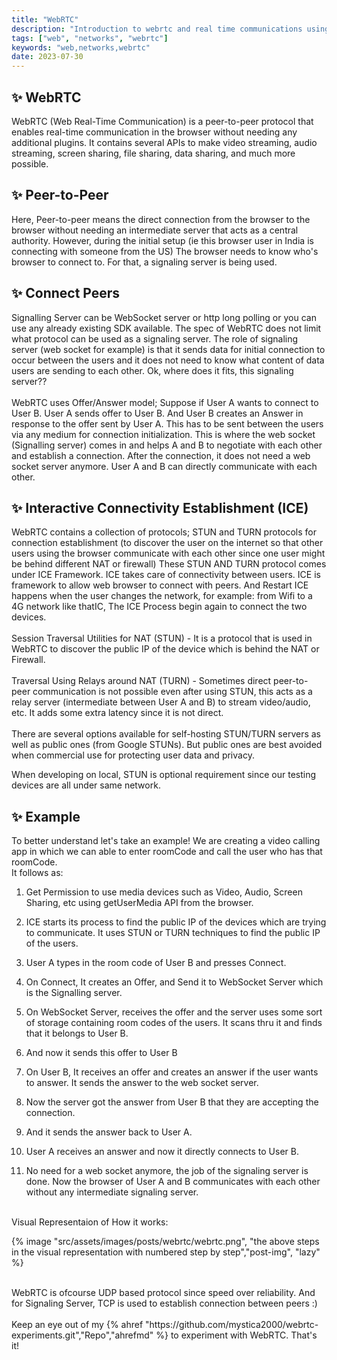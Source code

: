 ```yaml
---
title: "WebRTC"
description: "Introduction to webrtc and real time communications using media"
tags: ["web", "networks", "webrtc"]
keywords: "web,networks,webrtc"
date: 2023-07-30
---
```


## ✨ WebRTC
WebRTC (Web Real-Time Communication) is a peer-to-peer protocol that enables real-time communication in the browser without needing any additional plugins. It contains several APIs to make video streaming, audio streaming, screen sharing, file sharing, data sharing, and much more possible.

## ✨ Peer-to-Peer
Here, Peer-to-peer means the direct connection from the browser to the browser without needing an intermediate server that acts as a central authority.
However, during the initial setup (ie this browser user in India is connecting with someone from the US) The browser needs to know who's browser to connect to. For that, a signaling server is being used.

## ✨ Connect Peers
Signalling Server can be WebSocket server or http long polling or you can use any already existing SDK available. The spec of WebRTC does not limit what protocol can be used as a signaling server.
The role of signaling server (web socket for example) is that it sends data for initial connection to occur between the users and it does not need to know what content of data users are sending to each other. Ok, where does it fits, this signaling server??
<br><br>
WebRTC uses Offer/Answer model; Suppose if User A wants to connect to User B. User A sends offer to User B. And User B creates an Answer in response to the offer sent by User A. This has to be sent between the users via any medium for connection initialization. This is where the web socket (Signalling server) comes in and helps A and B to negotiate with each other and establish a connection.
After the connection, it does not need a web socket server anymore. User A and B can directly communicate with each other.

## ✨ Interactive Connectivity Establishment (ICE)
WebRTC contains a collection of protocols; STUN and TURN protocols for connection establishment (to discover the user on the internet so that other users using the browser communicate with each other since one user might be behind different NAT or firewall)
These STUN AND TURN protocol comes under ICE Framework. ICE takes care of connectivity between users. ICE is framework to allow web browser to connect with peers. And Restart ICE happens when the user changes the network, for example: from Wifi to a 4G network like thatIC, The ICE Process begin again to connect the two devices.
<br>
<br>
Session Traversal Utilities for NAT (STUN) - It is a protocol that is used in WebRTC to discover the public IP of the device which is behind the NAT or Firewall.
<br>
<br>
Traversal Using Relays around NAT (TURN) - Sometimes direct peer-to-peer communication is not possible even after using STUN, this acts as a relay server (intermediate between User A and B) to stream video/audio, etc. It adds some extra latency since it is not direct.
<br>
<br>
There are several options available for self-hosting STUN/TURN servers as well as public ones (from Google STUNs).  But public ones are best avoided when commercial use for protecting user data and privacy.

When developing on local, STUN is optional requirement since our testing devices are all under same network.

## ✨ Example
To better understand let's take an example! We are creating a video calling app in which we can able to enter roomCode and call the user who has that roomCode.
<br>
It follows as:
<br>

  1. Get Permission to use media devices such as Video, Audio, Screen Sharing, etc using getUserMedia API from the browser.

  2. ICE starts its process to find the public IP of the devices which are trying to communicate. It uses STUN or TURN techniques to find the public IP of the users.
  3. User A types in the room code of User B and presses Connect.
  4. On Connect, It creates an Offer, and Send it to WebSocket Server which is the Signalling server.
  5. On WebSocket Server, receives the offer and the server uses some sort of storage containing room codes of the users. It scans thru it and finds that it belongs to User B.
  6. And now it sends this offer to User B
  7. On User B, It receives an offer and creates an answer if the user wants to answer. It sends the answer to the web socket server.
  8. Now the server got the answer from User B that they are accepting the connection.
  9. And it sends the answer back to User A.
 10. User A receives an answer and now it directly connects to User B.
 11. No need for a web socket anymore, the job of the signaling server is done. Now the browser of User A and B communicates with each other without any intermediate signaling server.

<br>
Visual Representaion of How it works:


{% image "src/assets/images/posts/webrtc/webrtc.png", "the above steps in the visual representation with numbered step by step","post-img", "lazy" %}

<br>
WebRTC is ofcourse UDP based protocol since speed over reliability. And for Signaling Server, TCP is used to establish connection between peers :)
<br>
<br>
Keep an eye out of my {% ahref "https://github.com/mystica2000/webrtc-experiments.git","Repo","ahrefmd" %} to experiment with WebRTC. That's it!
<br>
<br>